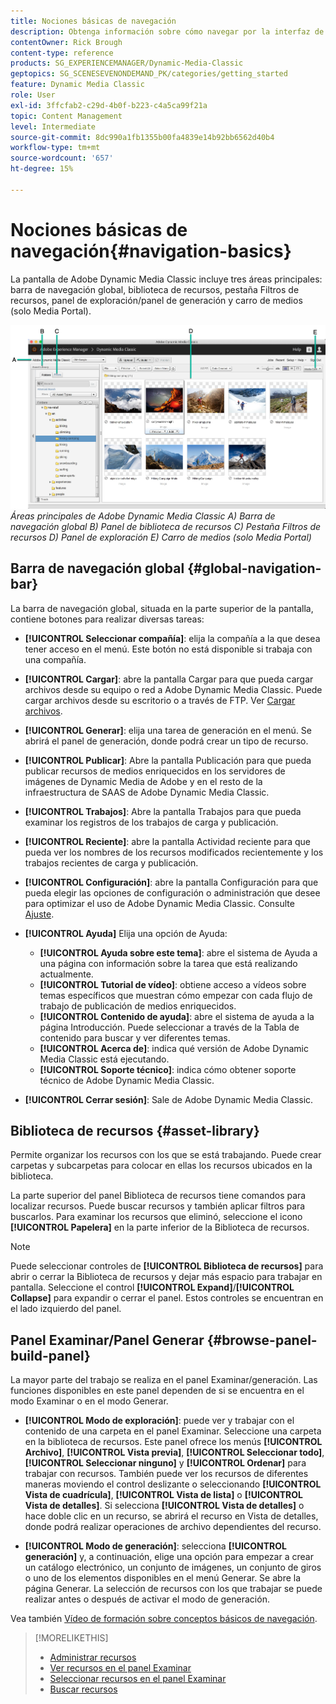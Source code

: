 ```yaml
---
title: Nociones básicas de navegación
description: Obtenga información sobre cómo navegar por la interfaz de usuario de Adobe Dynamic Media Classic.
contentOwner: Rick Brough
content-type: reference
products: SG_EXPERIENCEMANAGER/Dynamic-Media-Classic
geptopics: SG_SCENESEVENONDEMAND_PK/categories/getting_started
feature: Dynamic Media Classic
role: User
exl-id: 3ffcfab2-c29d-4b0f-b223-c4a5ca99f21a
topic: Content Management
level: Intermediate
source-git-commit: 8dc990a1fb1355b00fa4839e14b92bb6562d40b4
workflow-type: tm+mt
source-wordcount: '657'
ht-degree: 15%

---
```


# Nociones básicas de navegación{#navigation-basics}

La pantalla de Adobe Dynamic Media Classic incluye tres áreas principales: barra de navegación global, biblioteca de recursos, pestaña Filtros de recursos, panel de exploración/panel de generación y carro de medios (solo Media Portal).

![Conceptos básicos de navegación](/help/using/assets/gs_navigation_basics_popup_popup.png)
*Áreas principales de Adobe Dynamic Media Classic*
*A) Barra de navegación global B) Panel de biblioteca de recursos C) Pestaña Filtros de recursos D) Panel de exploración E) Carro de medios (solo Media Portal)*

## Barra de navegación global {#global-navigation-bar}

La barra de navegación global, situada en la parte superior de la pantalla, contiene botones para realizar diversas tareas:

* **[!UICONTROL Seleccionar compañía]**: elija la compañía a la que desea tener acceso en el menú. Este botón no está disponible si trabaja con una compañía.

* **[!UICONTROL Cargar]**: abre la pantalla Cargar para que pueda cargar archivos desde su equipo o red a Adobe Dynamic Media Classic. Puede cargar archivos desde su escritorio o a través de FTP. Ver [Cargar archivos](/help/using/uploading-files.md).

* **[!UICONTROL Generar]**: elija una tarea de generación en el menú. Se abrirá el panel de generación, donde podrá crear un tipo de recurso.

* **[!UICONTROL Publicar]**: Abre la pantalla Publicación para que pueda publicar recursos de medios enriquecidos en los servidores de imágenes de Dynamic Media de Adobe y en el resto de la infraestructura de SAAS de Adobe Dynamic Media Classic.

* **[!UICONTROL Trabajos]**: Abre la pantalla Trabajos para que pueda examinar los registros de los trabajos de carga y publicación.

* **[!UICONTROL Reciente]**: abre la pantalla Actividad reciente para que pueda ver los nombres de los recursos modificados recientemente y los trabajos recientes de carga y publicación.

* **[!UICONTROL Configuración]**: abre la pantalla Configuración para que pueda elegir las opciones de configuración o administración que desee para optimizar el uso de Adobe Dynamic Media Classic. Consulte [Ajuste](/help/using/setup-basics.md).

* **[!UICONTROL Ayuda]** Elija una opción de Ayuda:

   * **[!UICONTROL Ayuda sobre este tema]**: abre el sistema de Ayuda a una página con información sobre la tarea que está realizando actualmente.
   * **[!UICONTROL Tutorial de vídeo]**: obtiene acceso a vídeos sobre temas específicos que muestran cómo empezar con cada flujo de trabajo de publicación de medios enriquecidos.
   * **[!UICONTROL Contenido de ayuda]**: abre el sistema de ayuda a la página Introducción. Puede seleccionar a través de la Tabla de contenido para buscar y ver diferentes temas.
   * **[!UICONTROL Acerca de]**: indica qué versión de Adobe Dynamic Media Classic está ejecutando.
   * **[!UICONTROL Soporte técnico]**: indica cómo obtener soporte técnico de Adobe Dynamic Media Classic.

* **[!UICONTROL Cerrar sesión]**: Sale de Adobe Dynamic Media Classic.

## Biblioteca de recursos {#asset-library}

Permite organizar los recursos con los que se está trabajando. Puede crear carpetas y subcarpetas para colocar en ellas los recursos ubicados en la biblioteca.

La parte superior del panel Biblioteca de recursos tiene comandos para localizar recursos. Puede buscar recursos y también aplicar filtros para buscarlos. Para examinar los recursos que eliminó, seleccione el icono **[!UICONTROL Papelera]** en la parte inferior de la Biblioteca de recursos.

>[!NOTE]
>
>Puede seleccionar controles de **[!UICONTROL Biblioteca de recursos]** para abrir o cerrar la Biblioteca de recursos y dejar más espacio para trabajar en pantalla. Seleccione el control **[!UICONTROL Expand]**/**[!UICONTROL Collapse]** para expandir o cerrar el panel. Estos controles se encuentran en el lado izquierdo del panel.

## Panel Examinar/Panel Generar {#browse-panel-build-panel}

La mayor parte del trabajo se realiza en el panel Examinar/generación. Las funciones disponibles en este panel dependen de si se encuentra en el modo Examinar o en el modo Generar.

* **[!UICONTROL Modo de exploración]**: puede ver y trabajar con el contenido de una carpeta en el panel Examinar. Seleccione una carpeta en la biblioteca de recursos. Este panel ofrece los menús **[!UICONTROL Archivo]**, **[!UICONTROL Vista previa]**, **[!UICONTROL Seleccionar todo]**, **[!UICONTROL Seleccionar ninguno]** y **[!UICONTROL Ordenar]** para trabajar con recursos. También puede ver los recursos de diferentes maneras moviendo el control deslizante o seleccionando **[!UICONTROL Vista de cuadrícula]**, **[!UICONTROL Vista de lista]** o **[!UICONTROL Vista de detalles]**. Si selecciona **[!UICONTROL Vista de detalles]** o hace doble clic en un recurso, se abrirá el recurso en Vista de detalles, donde podrá realizar operaciones de archivo dependientes del recurso.

* **[!UICONTROL Modo de generación]**: selecciona **[!UICONTROL generación]** y, a continuación, elige una opción para empezar a crear un catálogo electrónico, un conjunto de imágenes, un conjunto de giros o uno de los elementos disponibles en el menú Generar. Se abre la página Generar. La selección de recursos con los que trabajar se puede realizar antes o después de activar el modo de generación.

Vea también [Vídeo de formación sobre conceptos básicos de navegación](https://s7d5.scene7.com/s7viewers/html5/VideoViewer.html?videoserverurl=https://s7d5.scene7.com/is/content/&emailurl=https://s7d5.scene7.com/s7/emailFriend&serverUrl=https://s7d5.scene7.com/is/image/&config=Scene7SharedAssets/Universal_HTML5_Video&contenturl=https://s7d5.scene7.com/skins/&asset=S7tutorials/571_Navigation%20Basics_converted%20renamed_Getting%20Started-AVS).

>[!MORELIKETHIS]
>
>* [Administrar recursos](about-managing-assets.md)
>* [Ver recursos en el panel Examinar](viewing-assets-browse-panel.md#viewing_assets_in_the_browse_panel)
>* [Seleccionar recursos en el panel Examinar](selecting-assets-browse-panel.md#selecting_assets_in_the_browse_panel)
>* [Buscar recursos](searching-assets.md#searching_assets)
